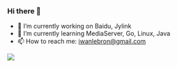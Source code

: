 ### Hi there 👋

- 🔭 I’m currently working on Baidu, Jylink
- 🌱 I’m currently learning MediaServer, Go, Linux, Java
- 📫 How to reach me: iwanlebron@gmail.com

![](https://github-readme-stats.vercel.app/api?username=ivvanlebron)

